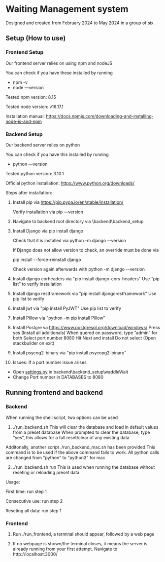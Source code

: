 # Waiting Management system

Designed and created from February 2024 to May 2024 in a group of six.


## Setup (How to use)


### Frontend Setup

Our frontend server relies on using npm and nodeJS

You can check if you have these installed by running

- npm -v
- node —version

Tested npm version: 8.15

Tested node version: v16.17.1   

Installation manual: https://docs.npmjs.com/downloading-and-installing-node-js-and-npm

### Backend Setup

Our backend server relies on python

You can check if you have this installed by running

- python —version

Tested python version: 3.10.1

Official python installation: https://www.python.org/downloads/

Steps after installation:

1. Install pip via https://pip.pypa.io/en/stable/installation/
    
    Verify installation via pip —version
    
2. Navigate to backend root directory via \backend\backend_setup

3. Install Django via pip install django
    
    Check that it is installed via python -m django --version
    
    If Django does not allow version to check, an override must be done via
    
    pip install --force-reinstall django
    
    Check version again afterwards with python -m django --version

4. Install django corheaders via "pip install django-cors-headers"
Use “pip list” to verify installation

5. Install django restframework via "pip install djangorestframework"
Use pip list to verify

6. Install jwt via "pip install PyJWT"
Use pip list to verify

7. Install Pillow via "python -m pip install Pillow"

8. Install Postgre va https://www.postgresql.org/download/windows/
Press yes (Install all additionals)
When quered on password, type “admin” for both
Select port number 8080
Hit Next and install
Do not select (Open stackbuilder on exit)

9. Install psycog2-binary via "pip install psycopg2-binary"

10. Issues: If a port number issue arises

- Open [settings.py](http://settings.py) in backend\backend_setup\waddleWait
- Change Port number in DATABASES to 8080

## Running frontend and backend

### Backend
When running the shell script, two options can be used

1. ./run_backend.sh
This will clear the database and load in default values from a preset database
When prompted to clear the database, type “yes”, this allows for a full reset/clear of any existing data

Additonally, another script ./run_backend_mac.sh has been provided
This command is to be used if the above command fails to work. All python calls are changed from "python" to "python3" for mac

2. ./run_backend.sh run
This is used when running the database without reseting or reloading preset data.

Usage:

First time: run step 1

Consecutive use: run step 2

Reseting all data: run step 1

### Frontend

1. Run ./run_frontend, a terminal should appear, followed by a web page

2. If no webpage is shown/the terminal closes, it means the server is already running from your first attempt. Navigate to http://localhost:3000/
